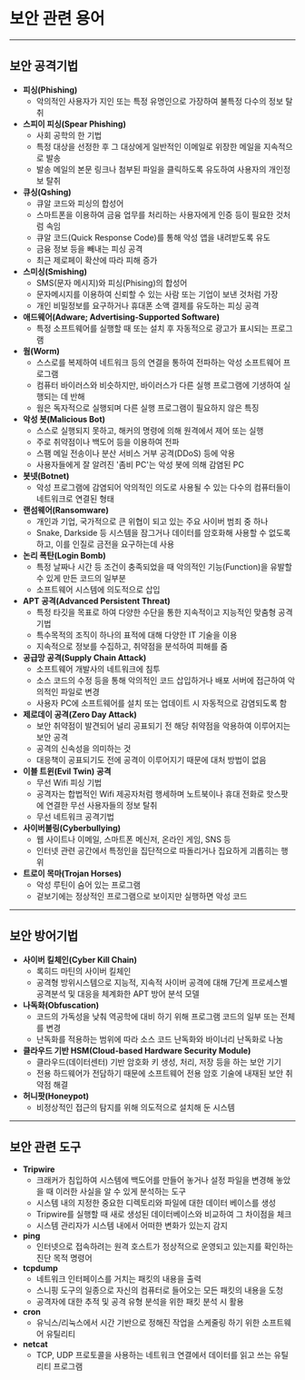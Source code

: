 # 보안 관련 용어

---

## 보안 공격기법

- **피싱(Phishing)**
  - 악의적인 사용자가 지인 또는 특정 유명인으로 가장하여 불특정 다수의 정보 탈취
- **스피이 피싱(Spear Phishing)**
  - 사회 공학의 한 기법
  - 특정 대상을 선정한 후 그 대상에게 일반적인 이메일로 위장한 메일을 지속적으로 발송
  - 발송 메일의 본문 링크나 첨부된 파일을 클릭하도록 유도하여 사용자의 개인정보 탈취
- **큐싱(Qshing)**
  - 큐알 코드와 피싱의 합성어
  - 스마트폰을 이용하여 금융 업무를 처리하는 사용자에게 인증 등이 필요한 것처럼 속임
  - 큐알 코드(Quick Response Code)를 통해 악성 앱을 내려받도록 유도
  - 금융 정보 등을 빼내는 피싱 공격
  - 최근 제로페이 확산에 따라 피해 증가
- **스미싱(Smishing)**
  - SMS(문자 메시지)와 피싱(Phising)의 합성어
  - 문자메시지를 이용하여 신뢰할 수 있는 사람 또는 기업이 보낸 것처럼 가장
  - 개인 비밀정보를 요구하거나 휴대폰 소액 결제를 유도하는 피싱 공격
- **애드웨어(Adware; Advertising-Supported Software)**
  - 특정 소프트웨어를 실행할 때 또는 설치 후 자동적으로 광고가 표시되는 프로그램
- **웜(Worm)**
  - 스스로를 복제하여 네트워크 등의 연결을 통하여 전파하는 악성 소프트웨어 프로그램
  - 컴퓨터 바이러스와 비슷하지만, 바이러스가 다른 실행 프로그램에 기생하여 실행되는 데 반해
  - 웜은 독자적으로 실행되며 다른 실행 프로그램이 필요하지 않은 특징
- **악성 봇(Malicious Bot)**
  - 스스로 실행되지 못하고, 해커의 명령에 의해 원격에서 제어 또는 실행
  - 주로 취약점이나 백도어 등을 이용하여 전파
  - 스팸 메일 전송이나 분산 서비스 거부 공격(DDoS) 등에 악용
  - 사용자들에게 잘 알려진 '좀비 PC'는 악성 봇에 의해 감염된 PC
- **봇넷(Botnet)**
  - 악성 프로그램에 감염되어 악의적인 의도로 사용될 수 있는 다수의 컴퓨터들이 네트워크로 연결된 형태
- **랜섬웨어(Ransomware)**
  - 개인과 기업, 국가적으로 큰 위협이 되고 있는 주요 사이버 범죄 중 하나
  - Snake, Darkside 등 시스템을 잠그거나 데이터를 암호화해 사용할 수 없도록 하고, 이를 인질로 금전을 요구하는데 사용
- **논리 폭탄(Login Bomb)**
  - 특정 날짜나 시간 등 조건이 충족되었을 때 악의적인 기능(Function)을 유발할 수 있게 만든 코드의 일부분
  - 소프트웨어 시스템에 의도적으로 삽입
- **APT 공격(Advanced Persistent Threat)**
  - 특정 타깃을 목표로 하여 다양한 수단을 통한 지속적이고 지능적인 맞춤형 공격기법
  - 특수목적의 조직이 하나의 표적에 대해 다양한 IT 기술을 이용
  - 지속적으로 정보를 수집하고, 취약점을 분석하여 피해를 줌
- **공급망 공격(Supply Chain Attack)**
  - 소프트웨어 개발사의 네트워크에 침투
  - 소스 코드의 수정 등을 통해 악의적인 코드 삽입하거나 배포 서버에 접근하여 악의적인 파일로 변경
  - 사용자 PC에 소프트웨어를 설치 또는 업데이트 시 자동적으로 감염되도록 함
- **제로데이 공격(Zero Day Attack)**
  - 보안 취약점이 발견되어 널리 공표되기 전 해당 취약점을 악용하여 이루어지는 보안 공격
  - 공격의 신속성을 의미하는 것
  - 대응책이 공표되기도 전에 공격이 이루어지기 때문에 대처 방법이 없음
- **이블 트윈(Evil Twin) 공격**
  - 무선 Wifi 피싱 기법
  - 공격자는 합법적인 Wifi 제공자처럼 행세하며 노트북이나 휴대 전화로 핫스팟에 연결한 무선 사용자들의 정보 탈취
  - 무선 네트워크 공격기법
- **사이버불링(Cyberbullying)**
  - 웹 사이트나 이메일, 스마트폰 메신저, 온라인 게임, SNS 등 
  - 인터넷 관련 공간에서 특정인을 집단적으로 따돌리거나 집요하게 괴롭히는 행위
- **트로이 목마(Trojan Horses)**
  - 악성 루틴이 숨어 있는 프로그램
  - 겉보기에는 정상적인 프로그램으로 보이지만 실행하면 악성 코드

---

## 보안 방어기법
- **사이버 킬체인(Cyber Kill Chain)**
  - 록히드 마틴의 사이버 킬체인
  - 공격형 방위시스템으로 지능적, 지속적 사이버 공격에 대해 7단계 프로세스별 공격분석 및 대응을 체계화한 APT 방어 분석 모델
- **나독화(Obfuscation)**
  - 코드의 가독성을 낮춰 역공학에 대비 하기 위해 프로그램 코드의 일부 또는 전체를 변경
  - 난독화를 적용하는 범위에 따라 소스 코드 난독화와 바이너리 난독화로 나눔
- **클라우드 기반 HSM(Cloud-based Hardware Security Module)**
  - 클라우드(데이터센터) 기반 암호화 키 생성, 처리, 저장 등을 하는 보안 기기
  - 전용 하드웨어가 전담하기 때문에 소프트웨어 전용 암호 기술에 내재된 보안 취약점 해결
- **허니팟(Honeypot)**
  - 비정상적인 접근의 탐지를 위해 의도적으로 설치해 둔 시스템

---

## 보안 관련 도구
- **Tripwire**
  - 크래커가 침입하여 시스템에 백도어를 만들어 놓거나 설정 파일을 변경해 놓았을 때 이러한 사실을 알 수 있게 분석하는 도구
  - 시스템 내의 지정한 중요한 디렉토리와 파일에 대한 데이터 베이스를 생성
  - Tripwire를 실행할 때 새로 생성된 데이터베이스와 비교하여 그 차이점을 체크
  - 시스템 관리자가 시스템 내에서 어떠한 변화가 있는지 감지
- **ping**
  - 인터넷으로 접속하려는 원격 호스트가 정상적으로 운영되고 있는지를 확인하는 진단 목적 명령어
- **tcpdump**
  - 네트워크 인터페이스를 거치는 패킷의 내용을 출력
  - 스니핑 도구의 일종으로 자신의 컴퓨터로 들어오는 모든 패킷의 내용을 도청
  - 공격자에 대한 추적 및 공격 유형 분석을 위한 패킷 분석 시 활용
- **cron**
  - 유닉스/리눅스에서 시간 기반으로 정해진 작업을 스케줄링 하기 위한 소프트웨어 유틸리티
- **netcat**
  - TCP, UDP 프로토콜을 사용하는 네트워크 연결에서 데이터를 읽고 쓰는 유틸리티 프로그램
